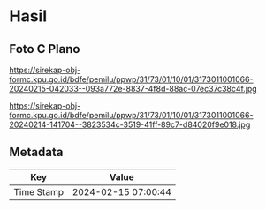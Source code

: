 # Hasil

## Foto C Plano

https://sirekap-obj-formc.kpu.go.id/bdfe/pemilu/ppwp/31/73/01/10/01/3173011001066-20240215-042033--093a772e-8837-4f8d-88ac-07ec37c38c4f.jpg

https://sirekap-obj-formc.kpu.go.id/bdfe/pemilu/ppwp/31/73/01/10/01/3173011001066-20240214-141704--3823534c-3519-41ff-89c7-d84020f9e018.jpg


## Metadata

| Key        | Value               |
| ---------- | ------------------- |
| Time Stamp | 2024-02-15 07:00:44 |



